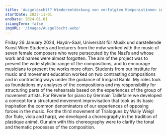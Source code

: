 ```yaml
---
title: 'Ausgelöscht!? Wiederentdeckung von verfolgten Komponistinnen in der Zeit des NS-Regimes'
startDate: 2023-11-01
endDate: 2024-01-01
isLongTerm: false
imgURL: '/images/Ausgelöscht.webp'
---
```

Friday 26 January 2024, Haydn-Saal, Universität für Musik und darstellende Kunst Wien
Students and lecturers from the mdw worked with the music of seven female composers who
were persecuted by the Nazi’s and whose work and names were almost forgotten. The aim of
the project was to present the wide stylistic range of the compositions, and to encourage
musicians to present the works more often. Students from our institute for music and
movement education worked on two contrasting compositions and in contrasting ways under
the guidance of Irmgard Bankl. My roles took as foundations my analyses of the
compositions and my responsibility for structuring parts of the rehearsals based on the
experiences of the group of movement artists. For Rêverie for piano by Germain Taillefaire
we developed a concept for a structured movement improvisation that took as its basic
inspiration the common denominators of our experiences of opposing forces in the music. For
the third movement of Trialogues by Wally Weigl (for flute, viola and harp), we developed a
choreography in the tradition of plastique animé. Our aim with this choreography were to
clarify the tonal and thematic processes of the composition.